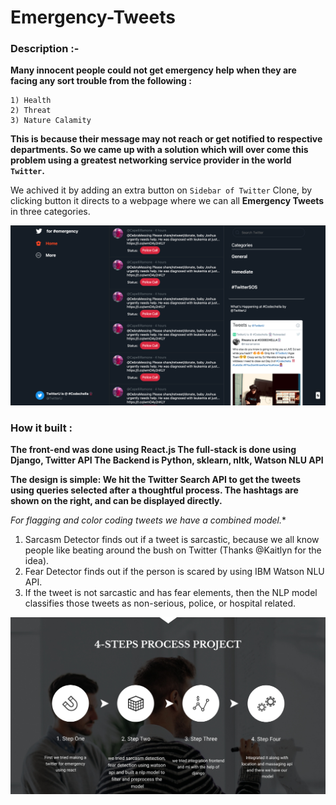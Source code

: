 # Emergency-Tweets

### Description :-

**Many innocent people could not get emergency help when they are facing any sort trouble from the following :**

    1) Health
    2) Threat
    3) Nature Calamity

**This is because their message may not reach or get notified to respective departments. So we came up with a solution which will over come this problem using a greatest networking service provider in the world `Twitter`.**

We achived it by adding an extra button on `Sidebar of Twitter` Clone, by clicking button it directs to a webpage where we can all **Emergency Tweets** in three categories.

<img src="https://github.com/Mugunthanraju/Emergency-Tweets/blob/main/ScreenShot/image.png" alt="Twitter Application" >

### How it built :

**The front-end was done using React.js The full-stack is done using Django, Twitter API The Backend is Python, sklearn, nltk, Watson NLU API**

**The design is simple: We hit the Twitter Search API to get the tweets using queries selected after a thoughtful process. The hashtags are shown on the right, and can be displayed directly.**

*For flagging and color coding tweets we have a combined model.**

1) Sarcasm Detector finds out if a tweet is sarcastic, because we all know people like beating around the bush on Twitter (Thanks @Kaitlyn for the idea).
2) Fear Detector finds out if the person is scared by using IBM Watson NLU API.
3) If the tweet is not sarcastic and has fear elements, then the NLP model classifies those tweets as non-serious, police, or hospital related.


<img src="https://github.com/Mugunthanraju/Emergency-Tweets/blob/main/ScreenShot/Steps.jpg" alt="Twitter Application" >
